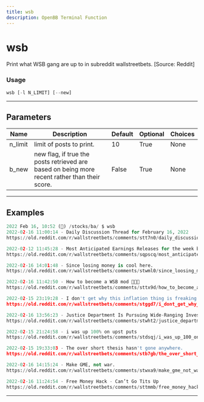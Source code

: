 ```yaml
---
title: wsb
description: OpenBB Terminal Function
---
```


# wsb

Print what WSB gang are up to in subreddit wallstreetbets. [Source: Reddit]

### Usage

```python
wsb [-l N_LIMIT] [--new]
```

---

## Parameters

| Name | Description | Default | Optional | Choices |
| ---- | ----------- | ------- | -------- | ------- |
| n_limit | limit of posts to print. | 10 | True | None |
| b_new | new flag, if true the posts retrieved are based on being more recent rather than their score. | False | True | None |


---

## Examples

```python
2022 Feb 16, 10:52 (🦋) /stocks/ba/ $ wsb
2022-02-16 11:00:14 - Daily Discussion Thread for February 16, 2022
https://old.reddit.com/r/wallstreetbets/comments/stt7n0/daily_discussion_thread_for_february_16_2022/

2022-02-12 11:45:28 - Most Anticipated Earnings Releases for the week beginning February 14th, 2022
https://old.reddit.com/r/wallstreetbets/comments/sqpscq/most_anticipated_earnings_releases_for_the_week/

2022-02-16 14:01:48 - Since losing money is cool here.
https://old.reddit.com/r/wallstreetbets/comments/stwml0/since_loosing_money_is_cool_here/

2022-02-16 11:42:50 - How to become a WSB mod 🌈🌈🌈
https://old.reddit.com/r/wallstreetbets/comments/sttx9d/how_to_become_a_wsb_mod/

2022-02-15 23:19:28 - I don't get why this inflation thing is freaking people out
https://old.reddit.com/r/wallstreetbets/comments/stggd7/i_dont_get_why_this_inflation_thing_is_freaking/)

2022-02-16 13:56:23 - Justice Department Is Pursuing Wide-Ranging Investigation of Short-Sellers
https://old.reddit.com/r/wallstreetbets/comments/stwht2/justice_department_is_pursuing_wideranging/

2022-02-15 21:24:58 - i was up 100% on upst puts
https://old.reddit.com/r/wallstreetbets/comments/stdsqj/i_was_up_100_on_upst_puts/

2022-02-15 19:33:03 - The over short thesis hasn't gone anywhere.
https://old.reddit.com/r/wallstreetbets/comments/stb7gb/the_over_short_thesis_hasnt_gone_anywhere/

2022-02-16 14:15:24 - Make GME, not war.
https://old.reddit.com/r/wallstreetbets/comments/stwxa9/make_gme_not_war/

2022-02-16 11:24:54 - Free Money Hack - Can’t Go Tits Up
https://old.reddit.com/r/wallstreetbets/comments/sttmmb/free_money_hack_cant_go_tits_up/
```
---
